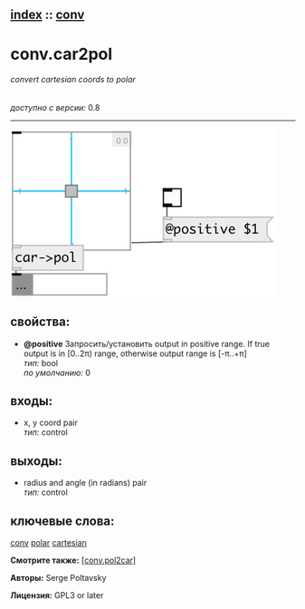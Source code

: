 [index](index.html) :: [conv](category_conv.html)
---

# conv.car2pol

###### convert cartesian coords to polar

*доступно с версии:* 0.8

---




[![example](../examples/img/conv.car2pol.jpg)](../examples/pd/conv.car2pol.pd)







## свойства:

* **@positive** 
Запросить/установить output in positive range. If true output is in [0..2π) range, otherwise output
range is [-π..+π]<br>
_тип:_ bool<br>
_по умолчанию:_ 0<br>



## входы:

* x, y coord pair<br>
_тип:_ control



## выходы:

* radius and angle (in radians) pair<br>
_тип:_ control



## ключевые слова:

[conv](keywords/conv.html)
[polar](keywords/polar.html)
[cartesian](keywords/cartesian.html)



**Смотрите также:**
[\[conv.pol2car\]](conv.pol2car.html)




**Авторы:** Serge Poltavsky




**Лицензия:** GPL3 or later





